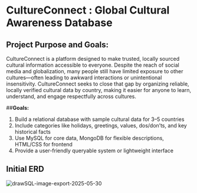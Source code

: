 # CultureConnect : Global Cultural Awareness Database

## **Project Purpose and Goals:**
CultureConnect is a platform designed to make trusted, locally sourced cultural information accessible to everyone. Despite the reach of social media and globalization, many people still have limited exposure to other cultures—often leading to awkward interactions or unintentional insensitivity. CultureConnect seeks to close that gap by organizing reliable, locally verified cultural data by country, making it easier for anyone to learn, understand, and engage respectfully across cultures.

##**Goals:**

1. Build a relational database with sample cultural data for 3–5 countries
2. Include categories like holidays, greetings, values, dos/don’ts, and key historical facts
3. Use MySQL for core data, MongoDB for flexible descriptions, HTML/CSS for frontend
4. Provide a user-friendly queryable system or lightweight interface

## Initial ERD
![drawSQL-image-export-2025-05-30](https://github.com/user-attachments/assets/7281da13-5f6a-4944-b9b8-8be90b33becc)


